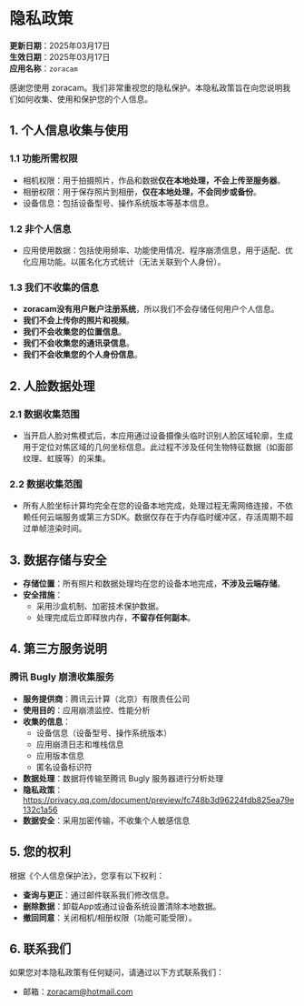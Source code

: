 # 隐私政策

**更新日期**：2025年03月17日  
**生效日期**：2025年03月17日  
**应用名称**：`zoracam` 

感谢您使用 zoracam。我们非常重视您的隐私保护。本隐私政策旨在向您说明我们如何收集、使用和保护您的个人信息。

## 1. 个人信息收集与使用
### 1.1 功能所需权限
- 相机权限：用于拍摄照片，作品和数据**仅在本地处理，不会上传至服务器**。
- 相册权限：用于保存照片到相册，**仅在本地处理，不会同步或备份**。
- 设备信息：包括设备型号、操作系统版本等基本信息。

### 1.2 非个人信息
- 应用使用数据：包括使用频率、功能使用情况、程序崩溃信息，用于适配、优化应用功能。以匿名化方式统计（无法关联到个人身份）。  

### 1.3 我们不收集的信息
- **zoracam没有用户账户注册系统**，所以我们不会存储任何用户个人信息。
- **我们不会上传你的照片和视频**。
- **我们不会收集您的位置信息**。
- **我们不会收集您的通讯录信息**。
- **我们不会收集您的个人身份信息**。

## 2. 人脸数据处理
### 2.1 数据收集范围
- ​当开启人脸对焦模式后，本应用通过设备摄像头临时识别人脸区域轮廓，生成用于定位对焦区域的几何坐标信息。此过程不涉及任何生物特征数据（如面部纹理、虹膜等）的采集。
### 2.2 数据收集范围
- 所有人脸坐标计算均完全在您的设备本地完成，处理过程无需网络连接，不依赖任何云端服务或第三方SDK。数据仅存在于内存临时缓冲区，存活周期不超过单帧渲染时间。

## 3. 数据存储与安全
- ​**存储位置**：所有照片和数据处理均在您的设备本地完成，​**不涉及云端存储**。
- ​**安全措施**：  
  - 采用沙盒机制、加密技术保护数据。  
  - 处理完成后立即释放内存，​**不留存任何副本**。
 
## 4. 第三方服务说明
### 腾讯 Bugly 崩溃收集服务
- **服务提供商**：腾讯云计算（北京）有限责任公司
- **使用目的**：应用崩溃监控、性能分析
- **收集的信息**：
  - 设备信息（设备型号、操作系统版本）
  - 应用崩溃日志和堆栈信息
  - 应用版本信息
  - 匿名设备标识符
- **数据处理**：数据将传输至腾讯 Bugly 服务器进行分析处理
- **隐私政策**：https://privacy.qq.com/document/preview/fc748b3d96224fdb825ea79e132c1a56
- **数据安全**：采用加密传输，不收集个人敏感信息
 
## 5. 您的权利
根据《个人信息保护法》，您享有以下权利：  
- ​**查询与更正**：通过邮件联系我们修改信息。
- **删除数据**：卸载App或通过设备系统设置清除本地数据。  
- ​**撤回同意**：关闭相机/相册权限（功能可能受限）。  

## 6. 联系我们
如果您对本隐私政策有任何疑问，请通过以下方式联系我们：
- 邮箱：zoracam@hotmail.com
